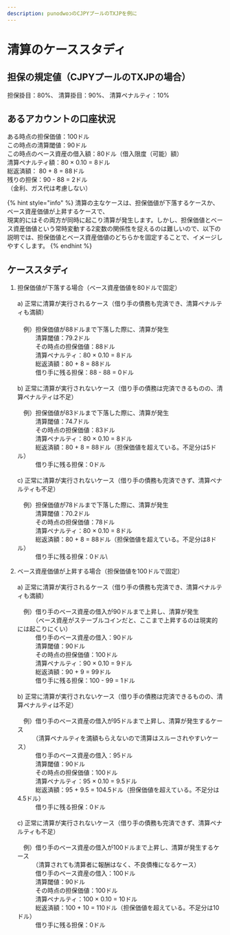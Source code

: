 ```yaml
---
description: punodwoɔのCJPYプールのTXJPを例に
---
```


# 清算のケーススタディ

## 担保の規定値（CJPYプールのTXJPの場合）

担保掛目：80%、 清算掛目：90%、 清算ペナルティ：10%

## あるアカウントの口座状況

ある時点の担保価値：100ドル \
この時点の清算閾値：90ドル \
この時点のベース資産の借入額：80ドル（借入限度（可能）額） \
清算ペナルティ額：80 × 0.10 = 8ドル \
総返済額： 80 + 8 = 88ドル \
残りの担保：90 - 88 = 2ドル \
（金利、ガス代は考慮しない）

{% hint style="info" %}
清算の主なケースは、担保価値が下落するケースか、ベース資産価値が上昇するケースで、\
現実的にはその両方が同時に起こり清算が発生します。しかし、担保価値とベース資産価値という常時変動する2変数の関係性を捉えるのは難しいので、以下の説明では、担保価値とベース資産価値のどちらかを固定することで、イメージしやすくします。
{% endhint %}

## ケーススタディ

1. 担保価値が下落する場合（ベース資産価値を80ドルで固定）\
   \
   a) 正常に清算が実行されるケース（借り手の債務も完済でき、清算ペナルティも満額）\
   　\
   　例）担保価値が88ドルまで下落した際に、清算が発生\
   　　　清算閾値：79.2ドル\
   　　　その時点の担保価値：88ドル\
   　　　清算ペナルティ：80 × 0.10 = 8ドル\
   　　　総返済額：80 + 8 = 88ドル\
   　　　借り手に残る担保：88 - 88 = 0ドル\
   \
   b) 正常に清算が実行されないケース（借り手の債務は完済できるものの、清算ペナルティは不足）\
   \
   　例）担保価値が83ドルまで下落した際に、清算が発生\
   　　　清算閾値：74.7ドル\
   　　　その時点の担保価値：83ドル\
   　　　清算ペナルティ：80 × 0.10 = 8ドル\
   　　　総返済額：80 + 8 = 88ドル（担保価値を超えている。不足分は5ドル）\
   　　　借り手に残る担保：0ドル\
   \
   c) 正常に清算が実行されないケース（借り手の債務も完済できず、清算ペナルティも不足）\
   \
   　例）担保価値が78ドルまで下落した際に、清算が発生\
   　　　清算閾値：70.2ドル\
   　　　その時点の担保価値：78ドル\
   　　　清算ペナルティ：80 × 0.10 = 8ドル\
   　　　総返済額：80 + 8 = 88ドル（担保価値を超えている。不足分は8ドル）\
   　　　借り手に残る担保：0ドル\

2. ベース資産価値が上昇する場合（担保価値を100ドルで固定）\
   \
   a) 正常に清算が実行されるケース（借り手の債務も完済でき、清算ペナルティも満額）\
   \
   　例）借り手のベース資産の借入が90ドルまで上昇し、清算が発生 \
   　　　（ベース資産がステーブルコインだと、ここまで上昇するのは現実的には起こりにくい） \
   　　　借り手のベース資産の借入：90ドル \
   　　　清算閾値：90ドル \
   　　　その時点の担保価値：100ドル \
   　　　清算ペナルティ：90 × 0.10 = 9ドル \
   　　　総返済額：90 + 9 = 99ドル \
   　　　借り手に残る担保：100 - 99 = 1ドル\
   \
   b) 正常に清算が実行されないケース（借り手の債務は完済できるものの、清算ペナルティは不足）\
   \
   　例）借り手のベース資産の借入が95ドルまで上昇し、清算が発生するケース \
   　　　（清算ペナルティを満額もらえないので清算はスルーされやすいケース） \
   　　　借り手のベース資産の借入：95ドル \
   　　　清算閾値：90ドル \
   　　　その時点の担保価値：100ドル \
   　　　清算ペナルティ：95 × 0.10 = 9.5ドル \
   　　　総返済額：95 + 9.5 = 104.5ドル（担保価値を超えている。不足分は4.5ドル） \
   　　　借り手に残る担保：0ドル\
   \
   c) 正常に清算が実行されないケース（借り手の債務も完済できず、清算ペナルティも不足）\
   \
   　例）借り手のベース資産の借入が100ドルまで上昇し、清算が発生するケース \
   　　　（清算されても清算者に報酬はなく、不良債権になるケース） \
   　　　借り手のベース資産の借入：100ドル \
   　　　清算閾値：90ドル \
   　　　その時点の担保価値：100ドル \
   　　　清算ペナルティ：100 × 0.10 = 10ドル \
   　　　総返済額：100 + 10 = 110ドル（担保価値を超えている。不足分は10ドル） \
   　　　借り手に残る担保：0ドル
